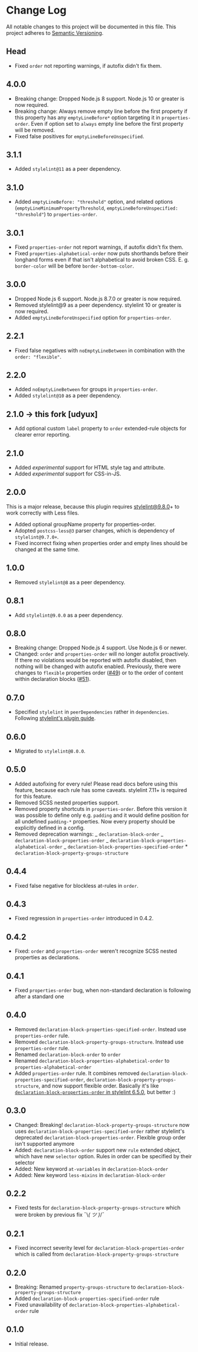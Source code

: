 # Change Log

All notable changes to this project will be documented in this file.
This project adheres to [Semantic Versioning](https://semver.org/).

## Head

* Fixed `order` not reporting warnings, if autofix didn't fix them.

## 4.0.0

* Breaking change: Dropped Node.js 8 support. Node.js 10 or greater is now required.
* Breaking change: Always remove empty line before the first property if this property has any `emptyLineBefore*` option targeting it in `properties-order`. Even if option set to `always` empty line before the first property will be removed.
* Fixed false positives for `emptyLineBeforeUnspecified`.

## 3.1.1

* Added `stylelint@11` as a peer dependency.

## 3.1.0

* Added `emptyLineBefore: "threshold"` option, and related options (`emptyLineMinimumPropertyThreshold`, `emptyLineBeforeUnspecified: "threshold"`) to `properties-order`.

## 3.0.1

* Fixed `properties-order` not report warnings, if autofix didn't fix them.
* Fixed `properties-alphabetical-order` now puts shorthands before their longhand forms even if that isn't alphabetical to avoid broken CSS. E. g. `border-color` will be before `border-bottom-color`.

## 3.0.0

- Dropped Node.js 6 support. Node.js 8.7.0 or greater is now required.
- Removed stylelint@9 as a peer dependency. stylelint 10 or greater is now required.
- Added `emptyLineBeforeUnspecified` option for `properties-order`.

## 2.2.1

- Fixed false negatives with `noEmptyLineBetween` in combination with the `order: "flexible"`.

## 2.2.0

- Added `noEmptyLineBetween` for groups in `properties-order`.
- Added `stylelint@10` as a peer dependency.

## 2.1.0 -> this fork [udyux]

- Add optional custom `label` property to `order` extended-rule objects for clearer error reporting.

## 2.1.0

- Added _experimental_ support for HTML style tag and attribute.
- Added _experimental_ support for CSS-in-JS.

## 2.0.0

This is a major release, because this plugin requires stylelint@9.8.0+ to work correctly with Less files.

- Added optional groupName property for properties-order.
- Adopted `postcss-less@3` parser changes, which is dependency of `stylelint@9.7.0+`.
- Fixed incorrect fixing when properties order and empty lines should be changed at the same time.

## 1.0.0

- Removed `stylelint@8` as a peer dependency.

## 0.8.1

- Add `stylelint@9.0.0` as a peer dependency.

## 0.8.0

- Breaking change: Dropped Node.js 4 support. Use Node.js 6 or newer.
- Changed: `order` and `properties-order` will no longer autofix proactively. If there no violations would be reported with autofix disabled, then nothing will be changed with autofix enabled. Previously, there were changes to `flexible` properties order ([#49](https://github.com/hudochenkov/stylelint-order/issues/49)) or to the order of content within declaration blocks ([#51](https://github.com/hudochenkov/stylelint-order/issues/51)).

## 0.7.0

- Specified `stylelint` in `peerDependencies` rather in `dependencies`. Following [stylelint's plugin guide](https://github.com/stylelint/stylelint/blob/master/docs/developer-guide/plugins.md#peer-dependencies).

## 0.6.0

- Migrated to `stylelint@8.0.0`.

## 0.5.0

- Added autofixing for every rule! Please read docs before using this feature, because each rule has some caveats. stylelint 7.11+ is required for this feature.
- Removed SCSS nested properties support.
- Removed property shortcuts in `properties-order`. Before this version it was possible to define only e.g. `padding` and it would define position for all undefined `padding-*` properties. Now every property should be explicitly defined in a config.
- Removed deprecation warnings:
  _ `declaration-block-order`
  _ `declaration-block-properties-order`
  _ `declaration-block-properties-alphabetical-order`
  _ `declaration-block-properties-specified-order` \* `declaration-block-property-groups-structure`

## 0.4.4

- Fixed false negative for blockless at-rules in `order`.

## 0.4.3

- Fixed regression in `properties-order` introduced in 0.4.2.

## 0.4.2

- Fixed: `order` and `properties-order` weren't recognize SCSS nested properties as declarations.

## 0.4.1

- Fixed `properties-order` bug, when non-standard declaration is following after a standard one

## 0.4.0

- Removed `declaration-block-properties-specified-order`. Instead use `properties-order` rule.
- Removed `declaration-block-property-groups-structure`. Instead use `properties-order` rule.
- Renamed `declaration-block-order` to `order`
- Renamed `declaration-block-properties-alphabetical-order` to `properties-alphabetical-order`
- Added `properties-order` rule. It combines removed `declaration-block-properties-specified-order`, `declaration-block-property-groups-structure`, and now support flexible order. Basically it's like [`declaration-block-properties-order` in stylelint 6.5.0](https://github.com/stylelint/stylelint/tree/6.5.0/src/rules/declaration-block-properties-order), but better :)

## 0.3.0

- Changed: Breaking! `declaration-block-property-groups-structure` now uses `declaration-block-properties-specified-order` rather stylelint's deprecated `declaration-block-properties-order`. Flexible group order isn't supported anymore
- Added: `declaration-block-order` support new `rule` extended object, which have new `selector` option. Rules in order can be specified by their selector
- Added: New keyword `at-variables` in `declaration-block-order`
- Added: New keyword `less-mixins` in `declaration-block-order`

## 0.2.2

- Fixed tests for `declaration-block-property-groups-structure` which were broken by previous fix ¯﻿\﻿*﻿(﻿ ツ ﻿)﻿*﻿/﻿¯

## 0.2.1

- Fixed incorrect severity level for `declaration-block-properties-order` which is called from `declaration-block-property-groups-structure`

## 0.2.0

- Breaking: Renamed `property-groups-structure` to `declaration-block-property-groups-structure`
- Added `declaration-block-properties-specified-order` rule
- Fixed unavailability of `declaration-block-properties-alphabetical-order` rule

## 0.1.0

- Initial release.
